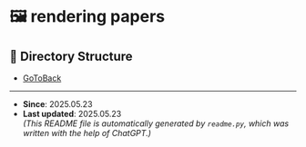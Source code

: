 # 🖼️ rendering papers

## 📂 Directory Structure

- [GoToBack](../README.md)

---
- **Since**: 2025.05.23  
- **Last updated**: 2025.05.23  
_(This README file is automatically generated by `readme.py`, which was written with the help of ChatGPT.)_
